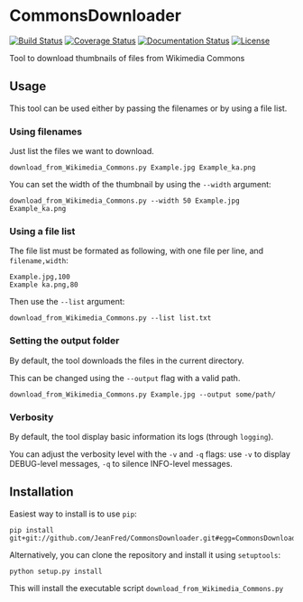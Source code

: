 CommonsDownloader
=================
[![Build Status](https://secure.travis-ci.org/Commonists/CommonsDownloader.png)](http://travis-ci.org/Commonists/CommonsDownloader)
[![Coverage Status](https://coveralls.io/repos/Commonists/CommonsDownloader/badge.png?branch=master)](https://coveralls.io/r/Commonists/CommonsDownloader?branch=master)
[![Documentation Status](https://readthedocs.org/projects/commonsdownloader/badge/?version=latest)](https://readthedocs.org/projects/commonsdownloader/?badge=latest)
[![License](http://img.shields.io/badge/license-MIT-orange.svg)](http://opensource.org/licenses/MIT)


Tool to download thumbnails of files from Wikimedia Commons 


Usage
-----

This tool can be used either by passing the filenames or by using a file list.

### Using filenames ###

Just list the files we want to download.

    download_from_Wikimedia_Commons.py Example.jpg Example_ka.png

You can set the width of the thumbnail by using the `--width` argument:

    download_from_Wikimedia_Commons.py --width 50 Example.jpg Example_ka.png

### Using a file list ###

The file list must be formated as following, with one file per line, and `filename,width`:

    Example.jpg,100
    Example ka.png,80

Then use the `--list` argument:

    download_from_Wikimedia_Commons.py --list list.txt

### Setting the output folder ###

By default, the tool downloads the files in the current directory.

This can be changed using the `--output` flag with a valid path.

    download_from_Wikimedia_Commons.py Example.jpg --output some/path/


### Verbosity ###

By default, the tool display basic information its logs (through `logging`).

You can adjust the verbosity level with the `-v` and `-q` flags:
use `-v` to display DEBUG-level messages, `-q` to silence INFO-level messages.

Installation
------------

Easiest way to install is to use `pip`:

    pip install git+git://github.com/JeanFred/CommonsDownloader.git#egg=CommonsDownloader

Alternatively, you can clone the repository and install it using `setuptools`:

    python setup.py install

This will install the executable script `download_from_Wikimedia_Commons.py`
